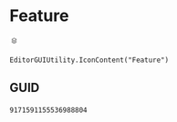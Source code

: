 # Feature
![](/img/Feature.png)

``` CSharp
EditorGUIUtility.IconContent("Feature")
```
## GUID
```
9171591155536988804
```
